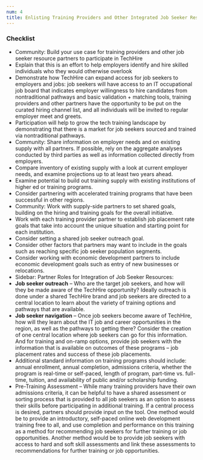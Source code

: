 ```yaml
---
num: 4
title: Enlisting Training Providers and Other Integrated Job Seeker Resources
---
```


### Checklist
- Community: Build your use case for training providers and other job seeker resource partners to participate in TechHire
 - Explain that this is an effort to help employers identify and hire skilled individuals who they would otherwise overlook
 - Demonstrate how TechHire can expand access for job seekers to employers and jobs: job seekers will have access to an IT occupational job board that indicates employer willingness to hire candidates from nontraditional pathways and basic validation + matching tools, training providers and other partners have the opportunity to be put on the curated hiring channel list, and all individuals will be invited to regular employer meet and greets. 
 - Participation will help to grow the tech training landscape by demonstrating that there is a market for job seekers sourced and trained via nontraditional pathways.
- Community: Share information on employer needs and on existing supply with all partners. If possible, rely on the aggregate analyses conducted by third parties as well as information collected directly from employers.
 - Compare inventory of existing supply with a look at current employer needs, and examine projections up to at least two years ahead.
 - Examine potential to build out training supply with existing institutions of higher ed or training programs.
 - Consider partnering with accelerated training programs that have been successful in other regions.
- Community: Work with supply-side partners to set shared goals, building on the hiring and training goals for the overall initiative.
 - Work with each training provider partner to establish job placement rate goals that take into account the unique situation and starting point for each institution. 
 - Consider setting a shared job seeker outreach goal.
 - Consider other factors that partners may want to include in the goals such as reaching specific job seeker population segments.
 - Consider working with economic development partners to include economic development goals such as entry of new businesses or relocations.
- Sidebar: Partner Roles for Integration of Job Seeker Resources:
 - **Job seeker outreach** – Who are the target job seekers, and how will they be made aware of the TechHire opportunity? Ideally outreach is done under a shared TechHire brand and job seekers are directed to a central location to learn about the variety of training options and pathways that are available.
 - **Job seeker navigation** – Once job seekers become aware of TechHire, how will they learn about the IT job and career opportunities in the region, as well as the pathways to getting there? Consider the creation of one central location where job seekers can go for this information.  And for training and on-ramp options, provide job seekers with the information that is available on outcomes of these programs – job placement rates and success of these job placements.
  - Additional standard information on training programs should include: annual enrollment, annual completion, admissions criteria, whether the program is real-time or self-paced, length of program, part-time vs. full-time, tuition, and availability of public and/or scholarship funding.
  - Pre-Training Assessment – While many training providers have their own admissions criteria, it can be helpful to have a shared assessment or sorting process that is provided to all job seekers as an option to assess their skills before participating in additional training. If a central process is desired, partners should provide input on the tool. One method would be to provide an introductory, self-paced online web development training free to all, and use completion and performance on this training as a method for recommending job seekers for further training or job opportunities. Another method would be to provide job seekers with access to hard and soft skill assessments and link these assessments to recommendations for further training or job opportunities.
